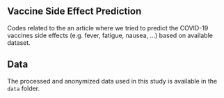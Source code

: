 ## Vaccine Side Effect Prediction
Codes related to the an article where we tried to predict the COVID-19 vaccines side effects (e.g. fever, fatigue, nausea, …) based on available dataset.

## Data
The processed and anonymized data used in this study is available in the `data` folder. 
